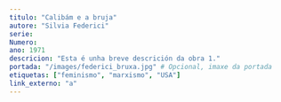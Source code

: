 ```yaml
---
titulo: "Calibám e a bruja"
autore: "Silvia Federici"
serie:
Numero:
ano: 1971
descricion: "Esta é unha breve descrición da obra 1."
portada: "/images/federici_bruxa.jpg" # Opcional, imaxe da portada
etiquetas: ["feminismo", "marxismo", "USA"]
link_externo: "a"
---
```

